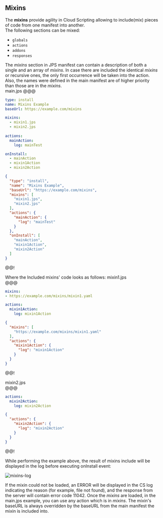 ## Mixins
The **mixins** provide agility in Cloud Scripting allowing to include(mix) pieces of code from one manifest into another.  
The following sections can be mixed:  
  - `globals`  
  - `actions`  
  - `addons`  
  - `responses`  
  
The *mixins* section in JPS manifest can contain a description of both a single and an array of *mixins*.
In case there are included the identical *mixins* or recursive ones, the only first occurrence will be taken into the action. Also, the names were defined in the main manifest are of higher priority than those are in the *mixins*.   
main.jps 
@@@
```yaml
type: install
name: Mixins Example
baseUrl: https://example.com/mixins

mixins:
  - mixin1.jps
  - mixin2.jps
  
actions:
  mainAction:
    log: mainTest

onInstall:
  - mainAction
  - mixin1Action
  - mixin2Action
```
```json
{
  "type": "install",
  "name": "Mixins Example",
  "baseUrl": "https://example.com/mixins",
  "mixins": [
    "mixin1.jps",
    "mixin2.jps"
  ],
  "actions": {
    "mainAction": {
      "log": "mainTest"
    }
  },
  "onInstall": [
    "mainAction",
    "mixin1Action",
    "mixin2Action"
  ]
}
```
@@!

Where the Included mixins' code looks as follows:
mixin1.jps   
@@@
```yaml
mixins:
- https://example.com/mixins/mixin1.yaml

actions:
  mixin1Action:
    log: mixin1Action
```
```json
{
  "mixins": [
    "https://example.com/mixins/mixin1.yaml"
  ],
  "actions": {
    "mixin1Action": {
      "log": "mixin1Action"
    }
  }
}
```
@@!

mixin2.jps   
@@@
```yaml
actions:
  mixin2Action:
    log: mixin2Action
```
```json
{
  "actions": {
    "mixin2Action": {
      "log": "mixin2Action"
    }
  }
}
```
@@!

While performing  the example above, the result of mixins include will be displayed in the log before executing onInstall event:   

![mixins-log](/img/mixins-log.png)

If the mixin could not be loaded, an ERROR will be displayed in the CS log indicating the reason (for example, file not found), and the response from the server will contain error code 11042. Once the *mixins* are loaded, in the main.jps example, you can use any action which is in *mixins*.
The mixin's baseURL is always overridden by the baseURL from the main manifest the mixin is included into.
